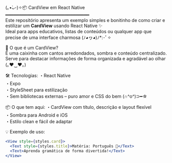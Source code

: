 (｡•̀ᴗ-)✧📦 CardView em React Native  
━━━━━━━━━━━━━━━━━━━━━━━━━━━━━━━  
Este repositório apresenta um exemplo simples e bonitinho de como criar e estilizar um **CardView** usando React Native ✨  
Ideal para apps educativos, listas de conteúdos ou qualquer app que precise de uma interface charmosa (ﾉ◕ヮ◕)ﾉ*:･ﾟ✧

🧁 O que é um CardView?  
É uma caixinha com cantos arredondados, sombra e conteúdo centralizado.  
Serve para destacar informações de forma organizada e agradável ao olhar (｡♥‿♥｡)

🛠️ Tecnologias:
・React Native  
・Expo  
・StyleSheet para estilização  
・Sem bibliotecas externas – puro amor e CSS do bem (∩^o^)⊃━☆

📦 O que tem aqui:
・CardView com título, descrição e layout flexível  
・Sombra para Android e iOS  
・Estilo clean e fácil de adaptar

💡 Exemplo de uso:
```jsx
<View style={styles.card}>
  <Text style={styles.title}>Matéria: Português 📘</Text>
  <Text>Aprenda gramática de forma divertida!</Text>
</View>      

